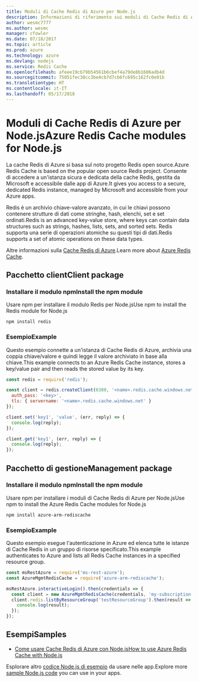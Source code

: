 ```yaml
---
title: Moduli di Cache Redis di Azure per Node.js
description: Informazioni di riferimento sui moduli di Cache Redis di Azure per Node.js
author: wesmc7777
ms.author: wesmc
manager: cfowler
ms.date: 07/18/2017
ms.topic: article
ms.prod: azure
ms.technology: azure
ms.devlang: nodejs
ms.service: Redis Cache
ms.openlocfilehash: afeee19cb79b54561b6cbef4a79de8b1606adb4d
ms.sourcegitcommit: 75051fec38cc3be4cb7d7cb6fc695c162fc0e91b
ms.translationtype: HT
ms.contentlocale: it-IT
ms.lasthandoff: 05/17/2018
---
```

# <a name="azure-redis-cache-modules-for-nodejs"></a><span data-ttu-id="a46ef-103">Moduli di Cache Redis di Azure per Node.js</span><span class="sxs-lookup"><span data-stu-id="a46ef-103">Azure Redis Cache modules for Node.js</span></span>

<span data-ttu-id="a46ef-104">La cache Redis di Azure si basa sul noto progetto Redis open source.</span><span class="sxs-lookup"><span data-stu-id="a46ef-104">Azure Redis Cache is based on the popular open source Redis project.</span></span> <span data-ttu-id="a46ef-105">Consente di accedere a un'istanza sicura e dedicata della cache Redis, gestita da Microsoft e accessibile dalle app di Azure.</span><span class="sxs-lookup"><span data-stu-id="a46ef-105">It gives you access to a secure, dedicated Redis instance, managed by Microsoft and accessible from your Azure apps.</span></span>

<span data-ttu-id="a46ef-106">Redis è un archivio chiave-valore avanzato, in cui le chiavi possono contenere strutture di dati come stringhe, hash, elenchi, set e set ordinati.</span><span class="sxs-lookup"><span data-stu-id="a46ef-106">Redis is an advanced key-value store, where keys can contain data structures such as strings, hashes, lists, sets, and sorted sets.</span></span> <span data-ttu-id="a46ef-107">Redis supporta una serie di operazioni atomiche su questi tipi di dati.</span><span class="sxs-lookup"><span data-stu-id="a46ef-107">Redis supports a set of atomic operations on these data types.</span></span>

<span data-ttu-id="a46ef-108">Altre informazioni sulla [Cache Redis di Azure](https://docs.microsoft.com/azure/redis-cache/).</span><span class="sxs-lookup"><span data-stu-id="a46ef-108">Learn more about [Azure Redis Cache](https://docs.microsoft.com/azure/redis-cache/).</span></span>

## <a name="client-package"></a><span data-ttu-id="a46ef-109">Pacchetto client</span><span class="sxs-lookup"><span data-stu-id="a46ef-109">Client package</span></span>

### <a name="install-the-npm-module"></a><span data-ttu-id="a46ef-110">Installare il modulo npm</span><span class="sxs-lookup"><span data-stu-id="a46ef-110">Install the npm module</span></span>

<span data-ttu-id="a46ef-111">Usare npm per installare il modulo Redis per Node.js</span><span class="sxs-lookup"><span data-stu-id="a46ef-111">Use npm to install the Redis module for Node.js</span></span>

```bash
npm install redis
```

### <a name="example"></a><span data-ttu-id="a46ef-112">Esempio</span><span class="sxs-lookup"><span data-stu-id="a46ef-112">Example</span></span>

<span data-ttu-id="a46ef-113">Questo esempio connette a un'istanza di Cache Redis di Azure, archivia una coppia chiave/valore e quindi legge il valore archiviato in base alla chiave.</span><span class="sxs-lookup"><span data-stu-id="a46ef-113">This example connects to an Azure Redis Cache instance, stores a key/value pair and then reads the stored value by its key.</span></span>

```javascript
const redis = require('redis');

const client = redis.createClient(6380, '<name>.redis.cache.windows.net', {
  auth_pass: '<key>',
  tls: { servername: '<name>.redis.cache.windows.net' }
});

client.set('key1', 'value', (err, reply) => {
  console.log(reply);
});

client.get('key1', (err, reply) => {
  console.log(reply);
});
```

## <a name="management-package"></a><span data-ttu-id="a46ef-114">Pacchetto di gestione</span><span class="sxs-lookup"><span data-stu-id="a46ef-114">Management package</span></span>

### <a name="install-the-npm-module"></a><span data-ttu-id="a46ef-115">Installare il modulo npm</span><span class="sxs-lookup"><span data-stu-id="a46ef-115">Install the npm module</span></span>

<span data-ttu-id="a46ef-116">Usare npm per installare i moduli di Cache Redis di Azure per Node.js</span><span class="sxs-lookup"><span data-stu-id="a46ef-116">Use npm to install the Azure Redis Cache modules for Node.js</span></span>

```bash
npm install azure-arm-rediscache
```

### <a name="example"></a><span data-ttu-id="a46ef-117">Esempio</span><span class="sxs-lookup"><span data-stu-id="a46ef-117">Example</span></span>

<span data-ttu-id="a46ef-118">Questo esempio esegue l'autenticazione in Azure ed elenca tutte le istanze di Cache Redis in un gruppo di risorse specificato.</span><span class="sxs-lookup"><span data-stu-id="a46ef-118">This example authenticates to Azure and lists all Redis Cache instances in a specified resource group.</span></span>

```javascript
const msRestAzure = require('ms-rest-azure');
const AzureMgmtRedisCache = require('azure-arm-rediscache');

msRestAzure.interactiveLogin().then(credentials => {
  const client = new AzureMgmtRedisCache(credentials, 'my-subscription-id');
  client.redis.listByResourceGroup('testResourceGroup').then(result => {
    console.log(result);
  });
});
```


## <a name="samples"></a><span data-ttu-id="a46ef-119">Esempi</span><span class="sxs-lookup"><span data-stu-id="a46ef-119">Samples</span></span>

* [<span data-ttu-id="a46ef-120">Come usare Cache Redis di Azure con Node.js</span><span class="sxs-lookup"><span data-stu-id="a46ef-120">How to use Azure Redis Cache with Node.js</span></span>](https://docs.microsoft.com/azure/redis-cache/cache-nodejs-get-started)

<span data-ttu-id="a46ef-121">Esplorare altro [codice Node.js di esempio](https://azure.microsoft.com/resources/samples/?platform=nodejs) da usare nelle app.</span><span class="sxs-lookup"><span data-stu-id="a46ef-121">Explore more [sample Node.js code](https://azure.microsoft.com/resources/samples/?platform=nodejs) you can use in your apps.</span></span>
